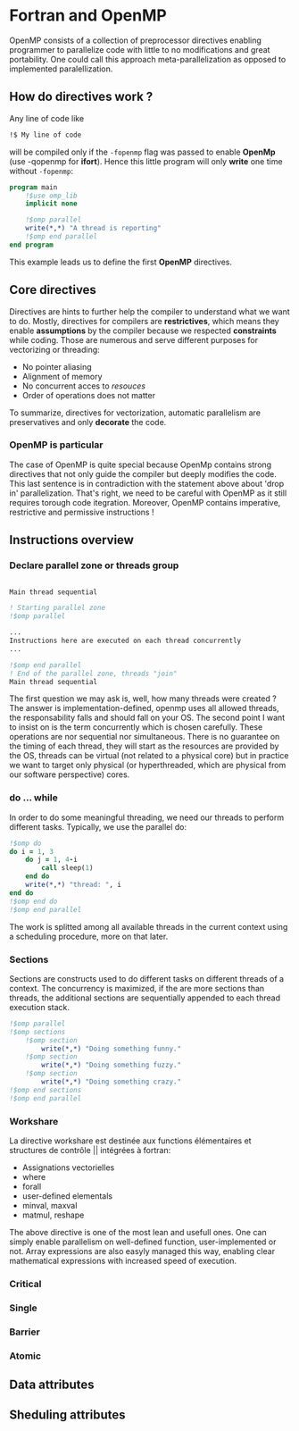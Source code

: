 # Fortran and OpenMP

OpenMP consists of a collection of preprocessor directives enabling programmer to
parallelize code with little to no modifications and great portability.
One could call this approach meta-parallelization as opposed to implemented paralellization.

## How do directives work ?

Any line of code like
```bash
!$ My line of code
```
will be compiled only if the `-fopenmp` flag was passed to enable **OpenMp** (use -qopenmp for **ifort**). 
Hence this little program will only **write** one time without `-fopenmp`:

```fortran
program main
    !$use omp_lib
    implicit none

    !$omp parallel
    write(*,*) "A thread is reporting"
    !$omp end parallel
end program
```

This example leads us to define the first **OpenMP** directives.

## Core directives

Directives are hints to further help the compiler to understand what we want to do. Mostly, directives for compilers are **restrictives**, which means they enable **assumptions** by the compiler because we respected **constraints** while coding. 
Those are numerous and serve different purposes for vectorizing or threading:
- No pointer aliasing 
- Alignment of memory
- No concurrent acces to *resouces*
- Order of operations does not matter

To summarize, directives for vectorization, automatic parallelism are preservatives and only **decorate** the code.

### OpenMP is particular

The case of OpenMP is quite special because OpenMp contains strong directives that not only guide the compiler but deeply modifies the code. This last sentence is in contradiction with the statement above about 'drop in' parallelization. That's right, we need to be careful with OpenMP as it still
requires torough code itegration.
Moreover, OpenMP contains imperative, restrictive and permissive instructions !

## Instructions overview

### Declare parallel zone or threads group

```fortran

Main thread sequential 

! Starting parallel zone
!$omp parallel

...
Instructions here are executed on each thread concurrently
...

!$omp end parallel
! End of the parallel zone, threads "join"
Main thread sequential 
```

The first question we may ask is, well, how many threads were created ?
The answer is implementation-defined, openmp uses all allowed threads,
the responsability falls and should fall on your OS.
The second point I want to insist on is the term concurrently which is chosen carefully. These operations are nor sequential nor simultaneous.
There is no guarantee on the timing of each thread, they will start as
the resources are provided by the OS, threads can be virtual (not related to a physical core) but in practice we want to target only physical (or hyperthreaded, which are physical from our software perspective) cores.

### do ... while

In order to do some meaningful threading, we need our threads to perform different tasks. Typically, we use the parallel do:

```fortran
!$omp do
do i = 1, 3
    do j = 1, 4-i
        call sleep(1)
    end do
    write(*,*) "thread: ", i
end do
!$omp end do
!$omp end parallel
```

The work is splitted among all available threads in the current context using a scheduling procedure, more on that later.


### Sections

Sections are constructs used to do different tasks on different threads of a context. The concurrency is maximized, if the are more sections than threads,
the additional sections are sequentially appended to each thread execution stack.

```fortran
!$omp parallel
!$omp sections
    !$omp section
        write(*,*) "Doing something funny."
    !$omp section
        write(*,*) "Doing something fuzzy."
    !$omp section
        write(*,*) "Doing something crazy."
!$omp end sections
!$omp end parallel
```


### Workshare

La directive workshare est destinée aux functions élémentaires et structures de contrôle || intégrées à fortran:
- Assignations vectorielles
- where
- forall
- user-defined elementals
- minval, maxval
- matmul, reshape

The above directive is one of the most lean and usefull ones. One can simply enable parallelism on well-defined function, user-implemented or not.
Array expressions are also easyly managed this way, enabling clear
mathematical expressions with increased speed of execution.



### Critical

### Single

### Barrier

### Atomic

## Data attributes

## Sheduling attributes